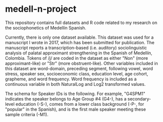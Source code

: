 # medell-n-project
This repository contains full datasets and R code related to my research on the sociophonetics of Medellín Spanish.

Currently, there is only one dataset available. This dataset was used for a manuscript I wrote in 2017, which has been submitted for publication. The manuscript reports a transcription-based (i.e. auditory) sociolinguistic analysis of palatal approximant strengthening in the Spanish of Medellín, Colombia. Tokens of /j/ are coded in the dataset as either "Non" (more approximant-like) or "Str" (more obstruent-like). Other variables included in this dataset are word-domain, preceding segment, following vowel, word stress, speaker sex, socioeconomic class, education level, age cohort, grapheme, and word frequency. Word frequency is included as a continuous variable in both NaturalLog and Log2 transformed values. 

The schema for Speaker IDs is the following. For example, "G4SPM1" indicates the speaker belongs to Age Group #4 (G4-), has a secondary-level education (-S-), comes from a lower class background (-P-, for "popular" in the Spanish), and is the first male speaker meeting these sample criteria (-M1).
